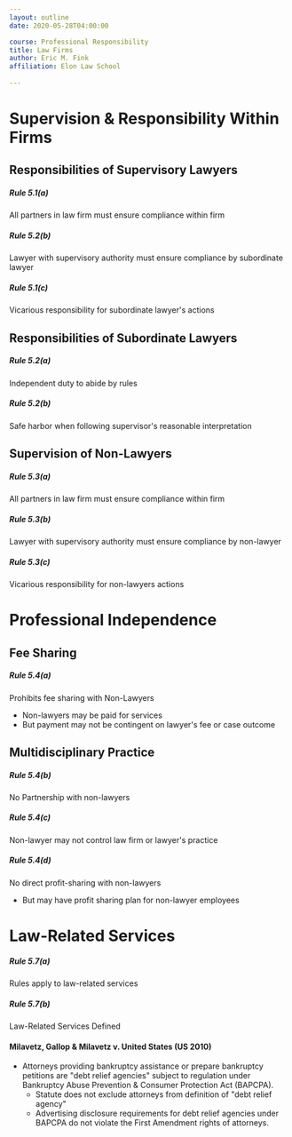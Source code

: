```yaml
---
layout: outline
date: 2020-05-28T04:00:00

course: Professional Responsibility
title: Law Firms
author: Eric M. Fink
affiliation: Elon Law School 
    
---
```


# Supervision & Responsibility Within Firms

## Responsibilities of Supervisory Lawyers

##### Rule 5.1(a)

All partners in law firm must ensure compliance within firm 

##### Rule 5.2(b)

Lawyer with supervisory authority must ensure compliance by subordinate lawyer 

##### Rule 5.1(c)

Vicarious responsibility for subordinate lawyer's actions 

## Responsibilities of Subordinate Lawyers

##### Rule 5.2(a)

Independent duty to abide by rules

##### Rule 5.2(b)

Safe harbor when following supervisor's reasonable interpretation 

## Supervision of Non-Lawyers

##### Rule 5.3(a)

All partners in law firm must ensure compliance within firm 

##### Rule 5.3(b)

Lawyer with supervisory authority must ensure compliance by non-lawyer

##### Rule 5.3(c)

Vicarious responsibility for non-lawyers actions 

# Professional Independence

## Fee Sharing

##### Rule 5.4(a)

Prohibits fee sharing with Non-Lawyers 

- Non-lawyers may be paid for services
- But payment may not be contingent on lawyer's fee or case outcome 

## Multidisciplinary Practice

##### Rule 5.4(b)

No Partnership with non-lawyers 

##### Rule 5.4(c)

Non-lawyer may not control law firm or lawyer's practice 

##### Rule 5.4(d)

No direct profit-sharing with non-lawyers 

- But may have profit sharing plan for non-lawyer employees 

# Law-Related Services

##### Rule 5.7(a)

Rules apply to law-related services 

##### Rule 5.7(b)

Law-Related Services Defined

#### Milavetz, Gallop & Milavetz v. United States (US 2010)

- Attorneys providing bankruptcy assistance or prepare bankruptcy petitions are "debt relief agencies" subject to regulation under Bankruptcy Abuse Prevention & Consumer Protection Act (BAPCPA). 
  - Statute does not exclude attorneys from definition of "debt relief agency" 
  - Advertising disclosure requirements for debt relief agencies under BAPCPA do not violate the First Amendment rights of attorneys. 